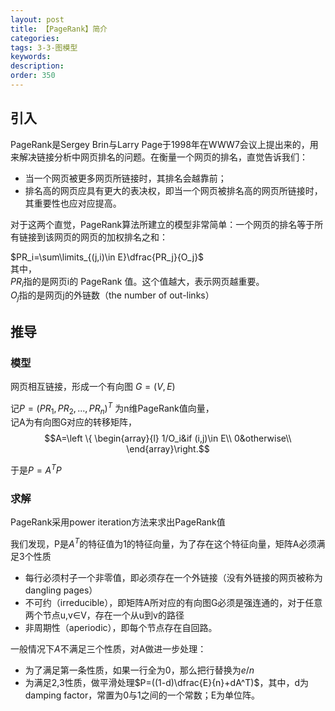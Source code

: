 ```yaml
---
layout: post
title: 【PageRank】简介
categories:
tags: 3-3-图模型
keywords:
description:
order: 350
---
```


## 引入
PageRank是Sergey Brin与Larry Page于1998年在WWW7会议上提出来的，用来解决链接分析中网页排名的问题。在衡量一个网页的排名，直觉告诉我们：
- 当一个网页被更多网页所链接时，其排名会越靠前；
- 排名高的网页应具有更大的表决权，即当一个网页被排名高的网页所链接时，其重要性也应对应提高。


对于这两个直觉，PageRank算法所建立的模型非常简单：一个网页的排名等于所有链接到该网页的网页的加权排名之和：

$PR_i=\sum\limits_{(j,i)\in E}\dfrac{PR_j}{O_j}$  
其中，  
$PR_i$指的是网页i的 PageRank 值。这个值越大，表示网页越重要。  
$O_j$指的是网页j的外链数（the number of out-links）  

## 推导
### 模型
网页相互链接，形成一个有向图 $G=(V,E)$  

记$P=(PR_1,PR_2,...,PR_n)^T$ 为n维PageRank值向量，  
记A为有向图G对应的转移矩阵，$$A=\left \{ \begin{array}{l}
1/O_i&if (i,j)\in E\\
0&otherwise\\
\end{array}\right.$$


于是$P=A^TP$  

### 求解
PageRank采用power iteration方法来求出PageRank值  

我们发现，P是$A^T$的特征值为1的特征向量，为了存在这个特征向量，矩阵A必须满足3个性质
- 每行必须村子一个非零值，即必须存在一个外链接（没有外链接的网页被称为dangling pages）
- 不可约（irreducible），即矩阵A所对应的有向图G必须是强连通的，对于任意两个节点u,v∈V，存在一个从u到v的路径
- 非周期性（aperiodic），即每个节点存在自回路。

一般情况下$A$不满足三个性质，对A做进一步处理：
- 为了满足第一条性质，如果一行全为0，那么把行替换为$e/n$
- 为满足2,3性质，做平滑处理$P=((1-d)\dfrac{E}{n}+dA^T)$，其中，d为 damping factor，常置为0与1之间的一个常数；E为单位阵。

